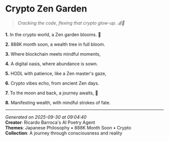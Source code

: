 # Crypto Zen Garden

> *Cracking the code, flexing that crypto glow-up. 💰🌟*

**1.** In the crypto world, a Zen garden blooms. 🌿


**2.** 888K month soon, a wealth tree in full bloom.


**3.** Where blockchain meets mindful moments,


**4.** A digital oasis, where abundance is sown.


**5.** HODL with patience, like a Zen master's gaze,


**6.** Crypto vibes echo, from ancient Zen days.


**7.** To the moon and back, a journey awaits, 🚀


**8.** Manifesting wealth, with mindful strokes of fate.



---

*Generated on 2025-09-30 at 09:04:40*  
**Creator**: Ricardo Barroca's AI Poetry Agent  
**Themes**: Japanese Philosophy • 888K Month Soon • Crypto  
**Collection**: A journey through consciousness and reality
